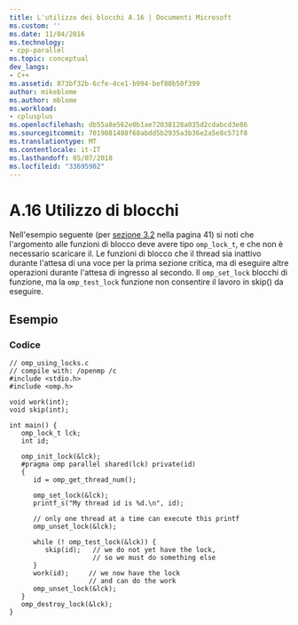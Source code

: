```yaml
---
title: L'utilizzo dei blocchi A.16 | Documenti Microsoft
ms.custom: ''
ms.date: 11/04/2016
ms.technology:
- cpp-parallel
ms.topic: conceptual
dev_langs:
- C++
ms.assetid: 873bf32b-6cfe-4ce1-b994-bef80b50f399
author: mikeblome
ms.author: mblome
ms.workload:
- cplusplus
ms.openlocfilehash: db55a8e562e0b1ae72038128a035d2cdabcd3e86
ms.sourcegitcommit: 7019081488f68abdd5b2935a3b36e2a5e8c571f8
ms.translationtype: MT
ms.contentlocale: it-IT
ms.lasthandoff: 05/07/2018
ms.locfileid: "33695902"
---
```

# <a name="a16---using-locks"></a>A.16   Utilizzo di blocchi
Nell'esempio seguente (per [sezione 3.2](../../parallel/openmp/3-2-lock-functions.md) nella pagina 41) si noti che l'argomento alle funzioni di blocco deve avere tipo `omp_lock_t`, e che non è necessario scaricare il.  Le funzioni di blocco che il thread sia inattivo durante l'attesa di una voce per la prima sezione critica, ma di eseguire altre operazioni durante l'attesa di ingresso al secondo.  Il `omp_set_lock` blocchi di funzione, ma la `omp_test_lock` funzione non consentire il lavoro in skip() da eseguire.  
  
## <a name="example"></a>Esempio  
  
### <a name="code"></a>Codice  
  
```  
// omp_using_locks.c  
// compile with: /openmp /c  
#include <stdio.h>  
#include <omp.h>  
  
void work(int);  
void skip(int);  
  
int main() {  
   omp_lock_t lck;  
   int id;  
  
   omp_init_lock(&lck);  
   #pragma omp parallel shared(lck) private(id)  
   {  
      id = omp_get_thread_num();  
  
      omp_set_lock(&lck);  
      printf_s("My thread id is %d.\n", id);  
  
      // only one thread at a time can execute this printf  
      omp_unset_lock(&lck);  
  
      while (! omp_test_lock(&lck)) {  
         skip(id);   // we do not yet have the lock,  
                     // so we must do something else   
      }  
      work(id);     // we now have the lock  
                    // and can do the work   
      omp_unset_lock(&lck);  
   }  
   omp_destroy_lock(&lck);  
}  
```